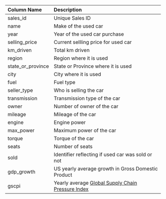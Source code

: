 | Column Name | Description |
| :---------- | :---------- |
| sales_id | Unique Sales ID |
| name	| Make of the used car |
| year | Year of the used car purchase |
| selling_price | Current sellling price for used car |
| km_driven	| Total km driven |
| region | Region where it is used |
| state_or_province | State or Province where it is used |
| city | City where it is used |
| fuel | Fuel type |
| seller_type |	Who is selling the car |
| transmission | Transmission type of the car |
| owner | Number of	owner of the car |
| mileage |	Mileage of the car |
| engine | Engine power |
| max_power | Maximum power of the car |
| torque | Torque of the car |
| seats | Number of seats |
| sold | Identifier reflecting if used car was sold or not |
| gdp_growth | US yearly average growth in Gross Domestic Product |
| gscpi | Yearly average [Global Supply Chain Pressure Index](https://www.newyorkfed.org/research/policy/gscpi#/overview) |
